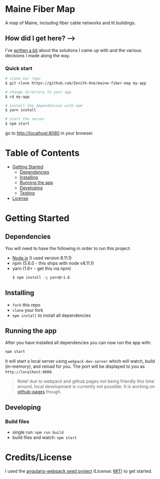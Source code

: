 # Maine Fiber Map

A map of Maine, including fiber cable networks and lit buildings.

## How did I get here? -->

I've [written a bit](process.md) about the solutions I came up with and the various decisions I made along the way.

### Quick start


```bash
# clone our repo
$ git clone https://github.com/Zenith-One/maine-fiber-map my-app

# change directory to your app
$ cd my-app

# install the dependencies with npm
$ yarn install

# start the server
$ npm start
```

go to [http://localhost:8080](http://localhost:8080) in your browser.

# Table of Contents

* [Getting Started](#getting-started)
    * [Dependencies](#dependencies)
    * [Installing](#installing)
    * [Running the app](#running-the-app)
    * [Developing](#developing)
    * [Testing](#testing)
* [License](#license)

# Getting Started

## Dependencies

You will need to have the following in order to run this project:

* [Node.js](https://nodejs.org/en/) (I used version 8.11.1)
* npm (5.6.0 - this ships with node v8.11.1)
* yarn (1.6+ - get this via npm) 
  ```bash
  $ npm install -g yarn@~1.6
  ```

## Installing

* `fork` this repo
* `clone` your fork
* `npm install` to install all dependencies

## Running the app

After you have installed all dependencies you can now run the app with:
```bash
npm start
```

It will start a local server using `webpack-dev-server` which will watch, build (in-memory), and reload for you. The port will be displayed to you as `http://localhost:8080`.

> Note! due to webpack and github pages not being friendly this time around, local development is currently not possible. It is working on [github-pages](https://zenith-one.github.io/maine-fiber-map/) though.

## Developing

### Build files

* single run: `npm run build`
* build files and watch: `npm start`

# Credits/License

I used the [angularjs-webpack seed project](https://github.com/preboot/angularjs-webpack) (License: [MIT](/SEED-LICENSE)) to get started.
